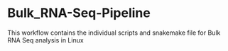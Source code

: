 # Bulk_RNA-Seq-Pipeline

This workflow contains the individual scripts and snakemake file for Bulk RNA Seq analysis in Linux
